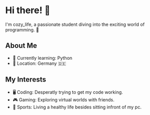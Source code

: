 # Hi there! 👋

I'm cozy_life, a passionate student diving into the exciting world of programming. 🚀

## About Me
- 🌱 Currently learning: Python
- 📍 Location: Germany 🇩🇪

## My Interests
- 🖥️ Coding: Desperatly trying to get my code working.
- 🎮 Gaming: Exploring virtual worlds with friends.
- 💪 Sports: Living a healthy life besides sitting infront of my pc.
<!---
cozyIife/cozyIife is a ✨ special ✨ repository because its `README.md` (this file) appears on your GitHub profile.
You can click the Preview link to take a look at your changes.
--->
